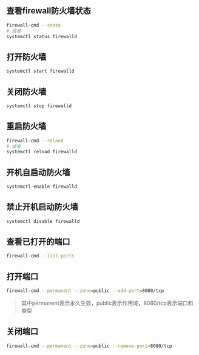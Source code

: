 ## 查看firewall防火墙状态
```bash
firewall-cmd --state
# 或者
systemctl status firewalld
```

## 打开防火墙
```bash
systemctl start firewalld
```

## 关闭防火墙
```bash
systemctl stop firewalld
```

## 重启防火墙
```bash
firewall-cmd --relaod
# 或者
systemctl reload firewalld
```

## 开机自启动防火墙
```bash
systemctl enable firewalld
```

## 禁止开机启动防火墙
```bash
systemctl disable firewalld
```

## 查看已打开的端口
```bash
firewall-cmd --list-ports
```

## 打开端口
```bash
firewall-cmd --permanent --zone=public --add-port=8080/tcp
```
> 其中permanent表示永久生效，public表示作用域，8080/tcp表示端口和类型

## 关闭端口
```bash
firewall-cmd --permanent --zone=public --remove-port=8080/tcp
```
